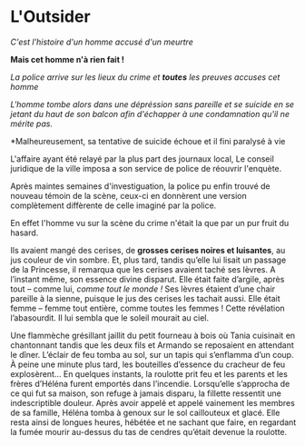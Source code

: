 # L'Outsider
*C'est l'histoire d'un homme accusé d'un meurtre*   
  
**Mais cet homme n'à rien fait !**  

_La police arrive sur les lieux du crime et **toutes** les preuves accuses cet homme_

*L'homme tombe alors dans une dépréssion sans pareille et se suicide en se jetant du haut de son balcon afin d'échapper à une condamnation qu'il ne mérite pas.*

*Malheureusement, sa tentative de suicide échoue et il fini paralysé à vie


L'affaire ayant été relayé par la plus part des journaux local, Le conseil juridique de la ville imposa a son service de police de réouvrir l'enquète.

Après maintes semaines d'investiguation, la police pu enfin trouvé de nouveau témoin de la scène, ceux-ci en donnèrent une version complètement diffèrente de celle imaginé par la police. 

En effet l'homme vu sur la scène du crime n'était la que par un pur fruit du hasard.


Ils avaient mangé des cerises, de **grosses cerises noires et luisantes**, au jus couleur de vin sombre. Et, plus tard, tandis qu’elle lui lisait un passage de la Princesse, il remarqua que les cerises avaient taché ses lèvres. A l’instant même, son essence divine disparut. Elle était faite d’argile, après tout – comme lui, _comme tout le monde !_ Ses lèvres étaient d’une chair pareille à la sienne, puisque le jus des cerises les tachait aussi. Elle était femme – femme tout entière, comme toutes les femmes ! Cette révélation l’abasourdit. Il lui sembla que le soleil mourait au ciel.

Une flammèche grésillant jaillit du petit fourneau à bois où Tania cuisinait en chantonnant tandis que les deux fils et Armando se reposaient en attendant le dîner. L’éclair de feu tomba au sol, sur un tapis qui s’enflamma d’un coup. À peine une minute plus tard, les bouteilles d’essence du cracheur de feu explosèrent…
En quelques instants, la roulotte prit feu et les parents et les frères d’Héléna furent emportés dans l’incendie.
Lorsqu’elle s’approcha de ce qui fut sa maison, son refuge à jamais disparu, la fillette ressentit une indescriptible douleur.
Après avoir appelé et appelé vainement les membres de sa famille, Héléna tomba à genoux sur le sol caillouteux et glacé. Elle resta ainsi de longues heures, hébétée et ne sachant que faire, en regardant la fumée mourir au-dessus du tas de cendres qu’était devenue la roulotte.
